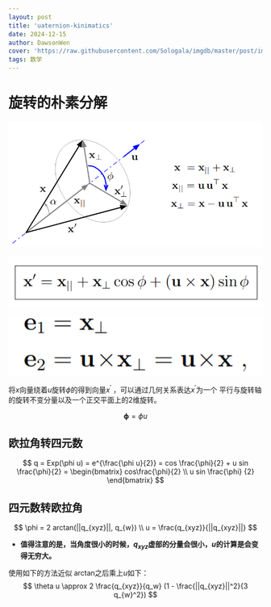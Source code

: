 ```yaml
---
layout: post
title: 'uaternion-kinimatics'
date: 2024-12-15
author: DawsonWen
cover: 'https://raw.githubusercontent.com/Sologala/imgdb/master/post/image-20241217225501921.png'
tags: 数学
---
```


# 旋转的朴素分解


![image-20241217225501921](https://raw.githubusercontent.com/Sologala/imgdb/master/post/image-20241217225501921.png)

![image-20241217230118436](https://raw.githubusercontent.com/Sologala/imgdb/master/post/image-20241217230118436.png)



<img src="https://raw.githubusercontent.com/Sologala/imgdb/master/post/image-20241217230036279.png" alt="image-20241217230036279" style="zoom:150%;" />



将$x$向量绕着$u$旋转$\phi$的得到向量$x^{'}$ ，可以通过几何关系表达$x^{'}$为一个 平行与旋转轴的旋转不变分量以及一个正交平面上的2维旋转。

$$
\mathbf{\phi } = \phi u
$$

## 欧拉角转四元数

$$
q = Exp(\phi u) = e^{\frac{\phi u}{2}} = cos \frac{\phi}{2} + u sin \frac{\phi}{2} = \begin{bmatrix} cos\frac{\phi}{2} \\ u sin \frac{\phi} {2} \end{bmatrix}
$$

## 四元数转欧拉角

$$
\phi = 2 arctan(||q_{xyz}||, q_{w}) \\
u = \frac{q_{xyz}}{||q_{xyz}||}
$$

- **值得注意的是，当角度很小的时候，$q_{xyz}$虚部的分量会很小，$u$的计算是会变得无穷大。**

使用如下的方法近似 arctan之后乘上$u$如下：
$$
\theta u \approx 2 \frac{q_{xyz}}{q_w} (1 - \frac{||q_{xyz}||^2}{3 q_{w}^2})
$$


